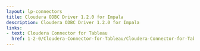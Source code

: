 ```yaml
---
layout: lp-connectors
title: Cloudera ODBC Driver 1.2.0 for Impala
description: Cloudera ODBC Driver 1.2.0 for Impala
links:
- text: Cloudera Connector for Tableau
  href: 1-2-0/Cloudera-Connector-for-Tableau/Cloudera-Connector-for-Tableau.html
---
```

